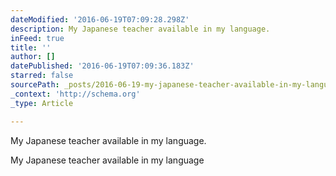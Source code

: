 ```yaml
---
dateModified: '2016-06-19T07:09:28.298Z'
description: My Japanese teacher available in my language.
inFeed: true
title: ''
author: []
datePublished: '2016-06-19T07:09:36.183Z'
starred: false
sourcePath: _posts/2016-06-19-my-japanese-teacher-available-in-my-language.md
_context: 'http://schema.org'
_type: Article

---
```

My Japanese teacher available in my language.

My Japanese teacher available in my language